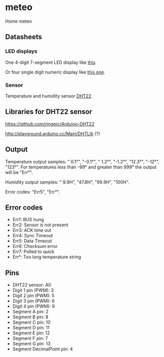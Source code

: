 # meteo
Home meteo

## Datasheets
### LED displays
One 4-digit 7-segment LED display like [this](http://www.kingbrightusa.com/images/catalog/SPEC/CA56-12SRWA.pdf).

Or four single digit numeric display like [this one](http://files.amperka.ru/datasheets/SC56-11.pdf).

### Sensor
Temperature and humidity sensor [DHT22](https://www.adafruit.com/datasheets/DHT22.pdf).

## Libraries for DHT22 sensor

https://github.com/ringerc/Arduino-DHT22

http://playground.arduino.cc/Main/DHTLib (?)

## Output
Temperature output samples: " 0.1°", "-0.1°", " 1.2°", "-1.2°", "12.3°", "-12°", "123°". For temperatures less than -99° and greater than 999° the output will be "Err°".

Humidity output samples: " 9.9H", "47.8H", "99.9H", "100H".

Error codes: "Err5", "Err°".

## Error codes
* Err1: BUS hung
* Err2: Sensor is not present
* Err3: ACK time out
* Err4: Sync Timeout
* Err5: Data Timeout
* Err6: Checksum error
* Err7: Polled to quick
* Err°: Too long temperature string

## Pins
* DHT22 sensor: A0
* Digit 1 pin (PWM): 3
* Digit 2 pin (PWM): 5
* Digit 3 pin (PWM): 6
* Digit 4 pin (PWM): 9
* Segment A pin: 2
* Segment B pin: 8
* Segment C pin: 10
* Segment D pin: 11
* Segment E pin: 12
* Segment F pin: 7
* Segment G pin: 13
* Segment DecimalPoint pin: 4
